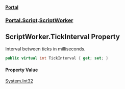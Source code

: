 #### [Portal](index.md 'index')
### [Portal.Script](Portal.Script.md 'Portal.Script').[ScriptWorker](ScriptWorker.md 'Portal.Script.ScriptWorker')

## ScriptWorker.TickInterval Property

Interval between ticks in milliseconds.

```csharp
public virtual int TickInterval { get; set; }
```

#### Property Value
[System.Int32](https://docs.microsoft.com/en-us/dotnet/api/System.Int32 'System.Int32')